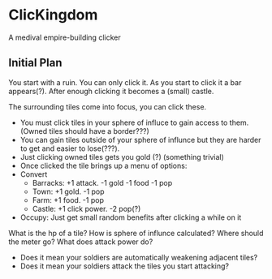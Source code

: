 ClicKingdom
=========================
A medival empire-building clicker

## Initial Plan

You start with a ruin. You can only click it. As you start to click it a bar appears(?). After enough clicking it becomes a (small) castle.

The surrounding tiles come into focus, you can click these.
* You must click tiles in your sphere of influce to gain access to them. (Owned tiles should have a border???)
* You can gain tiles outside of your sphere of influnce but they are harder to get and easier to lose(???).
* Just clicking owned tiles gets you gold (?) (something trivial)
* Once clicked the tile brings up a menu of options:
 * Convert
   * Barracks: +1 attack. -1 gold -1 food -1 pop
   * Town: +1 gold. -1 pop
   * Farm: +1 food. -1 pop
   * Castle: +1 click power. -2 pop(?)
 * Occupy: Just get small random benefits after clicking a while on it

   
What is the hp of a tile? 
How is sphere of influnce calculated?
Where should the meter go?
What does attack power do?
  * Does it mean your soldiers are automatically weakening adjacent tiles?
  * Does it mean your soldiers attack the tiles you start attacking?
